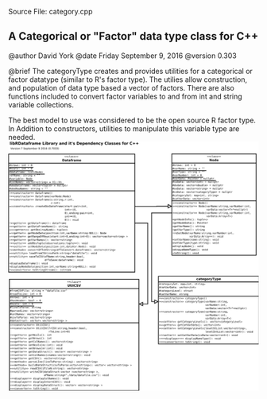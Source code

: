 
Source File: category.cpp

## A Categorical or "Factor" data type class for C++

@author David York
@date Friday September 9, 2016
@version 0.303

@brief  The categoryType creates and provides utilities for a categorical or factor
datatype (similar to R's factor type). The utilies allow construction, and
population of data type based a vector of factors. There are also functions
included to convert factor variables to and from int and string variable
collections.

The best model to use was considered to be the open source R factor type.
In Addition to constructors, utilities to manipulate this variable type are needed.
![UML](Dataframe_Class.svg)
